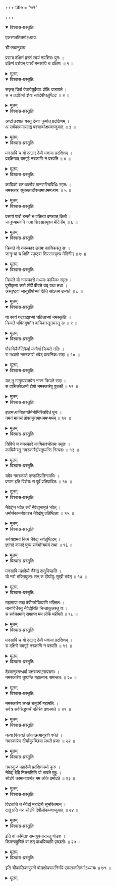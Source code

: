 +++
title = "७१"

+++

<details open><summary>विश्वास-प्रस्तुतिः</summary>

एकसप्ततितमोऽध्यायः  
  
श्रीभगवानुवाच   
  
प्रसाय दक्षिणं हस्तं स्वयं नम्रशिराः पुनः ।  
दक्षिणं दर्शयन् पार्श्वं मनसापि च दक्षिणः ॥ १ ॥
</details>

<details><summary>मूलम्</summary>

एकसप्ततितमोऽध्यायः  
  
श्रीभगवानुवाच   
  
प्रसाय दक्षिणं हस्तं स्वयं नम्रशिराः पुनः ।  
दक्षिणं दर्शयन् पार्श्वं मनसापि च दक्षिणः ॥ १ ॥
</details>  
  

<details open><summary>विश्वास-प्रस्तुतिः</summary>

सकृत् त्रिर्वा वेष्टयेयुर्दैव्याः प्रीतिः प्रजायते ।  
स च प्रदक्षिणो ज्ञेयः सर्वदेवौघतुष्टिदः ॥ २ ॥
</details>

<details><summary>मूलम्</summary>

सकृत् त्रिर्वा वेष्टयेयुर्दैव्याः प्रीतिः प्रजायते ।  
स च प्रदक्षिणो ज्ञेयः सर्वदेवौघतुष्टिदः ॥ २ ॥
</details>  
  

<details open><summary>विश्वास-प्रस्तुतिः</summary>

अष्टोत्तरशतं यस्तु देव्याः कुर्यात् प्रदक्षिणम् ।  
अ सर्वकाममासाद्य पश्चान्मोक्षमवाप्नुयात् ॥ ३ ॥
</details>

<details><summary>मूलम्</summary>

अष्टोत्तरशतं यस्तु देव्याः कुर्यात् प्रदक्षिणम् ।  
अ सर्वकाममासाद्य पश्चान्मोक्षमवाप्नुयात् ॥ ३ ॥
</details>  
  

<details open><summary>विश्वास-प्रस्तुतिः</summary>

मनसापि च यो दद्याद् देव्यै भक्त्या प्रदक्षिणम् ।  
प्रदक्षिणाद् यमगृहे नरकाणि न पश्यति ॥ ४ ॥
</details>

<details><summary>मूलम्</summary>

मनसापि च यो दद्याद् देव्यै भक्त्या प्रदक्षिणम् ।  
प्रदक्षिणाद् यमगृहे नरकाणि न पश्यति ॥ ४ ॥
</details>   
  

<details open><summary>विश्वास-प्रस्तुतिः</summary>

कायिको वाग्भवश्चैव मानसस्त्रिविधिः स्मृतः ।   
नमस्कारः श्रुतस्तज्ज्ञैरुत्तमाधममध्यमः ॥ ५ ॥
</details>

<details><summary>मूलम्</summary>

कायिको वाग्भवश्चैव मानसस्त्रिविधिः स्मृतः ।   
नमस्कारः श्रुतस्तज्ज्ञैरुत्तमाधममध्यमः ॥ ५ ॥
</details>  
  

<details open><summary>विश्वास-प्रस्तुतिः</summary>

प्रसार्य पादौ हस्तौ च पतित्वा दण्डवत् क्षितौ ।   
जानुभ्यामवनिं गत्वा शिरसास्पृश्य मेदिनीम् ॥ ६ ॥
</details>

<details><summary>मूलम्</summary>

प्रसार्य पादौ हस्तौ च पतित्वा दण्डवत् क्षितौ ।   
जानुभ्यामवनिं गत्वा शिरसास्पृश्य मेदिनीम् ॥ ६ ॥
</details>  
  

<details open><summary>विश्वास-प्रस्तुतिः</summary>

क्रियते यो नमस्कार उत्तमः कायिकस्तु सः ।  
जानुभ्यां च क्षितिं स्पृष्ट्वा शिरसास्पृश्य मेदिनीम् ॥ ७ ॥
</details>

<details><summary>मूलम्</summary>

क्रियते यो नमस्कार उत्तमः कायिकस्तु सः ।  
जानुभ्यां च क्षितिं स्पृष्ट्वा शिरसास्पृश्य मेदिनीम् ॥ ७ ॥
</details>  
  

<details open><summary>विश्वास-प्रस्तुतिः</summary>

क्रियते यो नमस्कारो मध्यमः कायिकः स्मृतः ।  
पुटीकृत्य करौ शीर्षे दीयते यद् यथा तथा ।  
अस्पृष्ट्वा जानुशीर्षाभ्यां क्षिति सोऽधम उच्यते ॥ ८ ॥
</details>

<details><summary>मूलम्</summary>

क्रियते यो नमस्कारो मध्यमः कायिकः स्मृतः ।  
पुटीकृत्य करौ शीर्षे दीयते यद् यथा तथा ।  
अस्पृष्ट्वा जानुशीर्षाभ्यां क्षिति सोऽधम उच्यते ॥ ८ ॥
</details>  
  

<details open><summary>विश्वास-प्रस्तुतिः</summary>

या स्वयं गद्यपद्याभ्यां घटिताभ्यां नमस्कृतिः ।  
क्रियते भक्तियुक्तेन वाचिकस्तूत्तमस्तु सः ॥ ९ ॥
</details>

<details><summary>मूलम्</summary>

या स्वयं गद्यपद्याभ्यां घटिताभ्यां नमस्कृतिः ।  
क्रियते भक्तियुक्तेन वाचिकस्तूत्तमस्तु सः ॥ ९ ॥
</details>  
  

<details open><summary>विश्वास-प्रस्तुतिः</summary>

पौराणिकैर्वैदिकैर्वा मन्त्रैर्वा क्रियते नतिः ।  
स मध्यमो नमस्कारो भवेद् वाचनिकः सदा ॥ १० ॥
</details>

<details><summary>मूलम्</summary>

पौराणिकैर्वैदिकैर्वा मन्त्रैर्वा क्रियते नतिः ।  
स मध्यमो नमस्कारो भवेद् वाचनिकः सदा ॥ १० ॥
</details>  
  

<details open><summary>विश्वास-प्रस्तुतिः</summary>

यत् तु मानुष्यवाक्येन नमनं क्रियते सदा ।  
स वाचिकोऽधमो ज्ञेयो नमस्कारेषु पुत्रकौ ॥ ११ ॥
</details>

<details><summary>मूलम्</summary>

यत् तु मानुष्यवाक्येन नमनं क्रियते सदा ।  
स वाचिकोऽधमो ज्ञेयो नमस्कारेषु पुत्रकौ ॥ ११ ॥
</details>  
  

<details open><summary>विश्वास-प्रस्तुतिः</summary>

इष्टमध्यानिष्टगतैर्मनोभिस्त्रिविधं पुनः ।  
नमनं मानसं प्रोक्तमुत्तमाधममध्यमम् ॥ १२ ॥
</details>

<details><summary>मूलम्</summary>

इष्टमध्यानिष्टगतैर्मनोभिस्त्रिविधं पुनः ।  
नमनं मानसं प्रोक्तमुत्तमाधममध्यमम् ॥ १२ ॥
</details>  
  

<details open><summary>विश्वास-प्रस्तुतिः</summary>

त्रिविधे च नमस्कारे कायिकश्चोत्तमः स्मृतः ।  
कायिकैस्तु नमस्कारैर्द्वास्तुष्यन्ति नित्यशः ॥ १३ ॥
</details>

<details><summary>मूलम्</summary>

त्रिविधे च नमस्कारे कायिकश्चोत्तमः स्मृतः ।  
कायिकैस्तु नमस्कारैर्द्वास्तुष्यन्ति नित्यशः ॥ १३ ॥
</details>  
  

<details open><summary>विश्वास-प्रस्तुतिः</summary>

यमेव नमस्कारो दण्डादिप्रतिनामभिः ।  
प्रणाम इति विज्ञेयः स पूर्वं प्रतिपादितः ॥ १४ ॥
</details>

<details><summary>मूलम्</summary>

यमेव नमस्कारो दण्डादिप्रतिनामभिः ।  
प्रणाम इति विज्ञेयः स पूर्वं प्रतिपादितः ॥ १४ ॥
</details>  
  

<details open><summary>विश्वास-प्रस्तुतिः</summary>

नैवेद्येन भवेत् सर्वं नैवेद्यनामृतं भवेत् ।  
धर्मार्थकाममोक्षाश्च नैवेद्येषु प्रतिष्ठिताः ॥ १५ ॥
</details>

<details><summary>मूलम्</summary>

नैवेद्येन भवेत् सर्वं नैवेद्यनामृतं भवेत् ।  
धर्मार्थकाममोक्षाश्च नैवेद्येषु प्रतिष्ठिताः ॥ १५ ॥
</details>  
  

<details open><summary>विश्वास-प्रस्तुतिः</summary>

सर्वयज्ञमयं नित्यं नैवेद्यं सर्वतुष्टिदम् ।  
ज्ञानदं कामदं पुण्यं सर्वभोग्यमयं तथा ॥ १६ ॥
</details>

<details><summary>मूलम्</summary>

सर्वयज्ञमयं नित्यं नैवेद्यं सर्वतुष्टिदम् ।  
ज्ञानदं कामदं पुण्यं सर्वभोग्यमयं तथा ॥ १६ ॥
</details>  
  

<details open><summary>विश्वास-प्रस्तुतिः</summary>

मनसापि महादेव्यै नैवेद्यं दातुमिच्छति ।  
यो नरो भक्तियुक्तः सन् स दीर्घायुः सुखी भवेत् ॥ १७ ॥
</details>

<details><summary>मूलम्</summary>

मनसापि महादेव्यै नैवेद्यं दातुमिच्छति ।  
यो नरो भक्तियुक्तः सन् स दीर्घायुः सुखी भवेत् ॥ १७ ॥
</details>  
  

<details open><summary>विश्वास-प्रस्तुतिः</summary>

महामायां सदा देवीमर्चयिष्यामि भक्तितः ।  
नानाविधैस्तु नैवेद्यैरिति चिन्ताकुलस्तु यः ।  
स सर्वकामान् सम्प्राप्य मम लोके महीयते ॥ १८ ॥
</details>

<details><summary>मूलम्</summary>

महामायां सदा देवीमर्चयिष्यामि भक्तितः ।  
नानाविधैस्तु नैवेद्यैरिति चिन्ताकुलस्तु यः ।  
स सर्वकामान् सम्प्राप्य मम लोके महीयते ॥ १८ ॥
</details>  
  

<details open><summary>विश्वास-प्रस्तुतिः</summary>

मनसापि च यो दद्याद् देव्यै भक्त्या प्रदक्षिणम् ।  
स दक्षिणे यमगृहे नरकाणि न पश्यति ॥ १९ ॥
</details>

<details><summary>मूलम्</summary>

मनसापि च यो दद्याद् देव्यै भक्त्या प्रदक्षिणम् ।  
स दक्षिणे यमगृहे नरकाणि न पश्यति ॥ १९ ॥
</details>  
  

<details open><summary>विश्वास-प्रस्तुतिः</summary>

देवमानुषगन्धर्वा यक्षराक्स्ऽसपन्नगाः ।  
नमस्कारेण तुष्यन्ति महात्मानः समन्ततः ॥ २० ॥
</details>

<details><summary>मूलम्</summary>

देवमानुषगन्धर्वा यक्षराक्स्ऽसपन्नगाः ।  
नमस्कारेण तुष्यन्ति महात्मानः समन्ततः ॥ २० ॥
</details>  
  

<details open><summary>विश्वास-प्रस्तुतिः</summary>

नमस्कारेण लभते चतुर्वर्गं महामतिः ।  
सर्वत्र सर्वसिद्ध्यर्थं नतिरेव प्रशस्यते ॥ २१ ॥
</details>

<details><summary>मूलम्</summary>

नमस्कारेण लभते चतुर्वर्गं महामतिः ।  
सर्वत्र सर्वसिद्ध्यर्थं नतिरेव प्रशस्यते ॥ २१ ॥
</details>  
  

<details open><summary>विश्वास-प्रस्तुतिः</summary>

नत्या विजयते लोकान्नत्यायुरपि वर्धते ।  
नमस्कारेण दीर्घायुरच्छिन्ना लभते प्रजाः ॥ २२ ॥
</details>

<details><summary>मूलम्</summary>

नत्या विजयते लोकान्नत्यायुरपि वर्धते ।  
नमस्कारेण दीर्घायुरच्छिन्ना लभते प्रजाः ॥ २२ ॥
</details>  
  

<details open><summary>विश्वास-प्रस्तुतिः</summary>

नमस्कुरु महादेव्यै प्रदक्षिणमथो कुरु ।  
नैवेद्यं देहि नितरामिति यो भाषते मुहुः ।  
सोऽपि कामानवाप्येह मम लोके प्रमोदते ॥ २३ ॥
</details>

<details><summary>मूलम्</summary>

नमस्कुरु महादेव्यै प्रदक्षिणमथो कुरु ।  
नैवेद्यं देहि नितरामिति यो भाषते मुहुः ।  
सोऽपि कामानवाप्येह मम लोके प्रमोदते ॥ २३ ॥
</details>  
  

<details open><summary>विश्वास-प्रस्तुतिः</summary>

विदधाति च नैवेद्यं महादेव्यै सुभक्तिमान् ।  
दातुं प्रति नरः सोऽपि देवीलोकमवाप्नुयात् ॥ २४ ॥
</details>

<details><summary>मूलम्</summary>

विदधाति च नैवेद्यं महादेव्यै सुभक्तिमान् ।  
दातुं प्रति नरः सोऽपि देवीलोकमवाप्नुयात् ॥ २४ ॥
</details>  
  

<details open><summary>विश्वास-प्रस्तुतिः</summary>

इति वां कथिताः सम्यगुपचारास्तु षोडश ।  
किमन्यद्रुचितं वां तत् कथयिष्यामि पृच्छतोः ॥ २५ ॥
</details>

<details><summary>मूलम्</summary>

इति वां कथिताः सम्यगुपचारास्तु षोडश ।  
किमन्यद्रुचितं वां तत् कथयिष्यामि पृच्छतोः ॥ २५ ॥
</details>  
  

<details open><summary>विश्वास-प्रस्तुतिः</summary>

इति श्रीकालिकापुराणे षोडशोपचारनिर्णये एकसप्ततितमोऽध्यायः ॥ ७१ ॥
</details>

<details><summary>मूलम्</summary>

इति श्रीकालिकापुराणे षोडशोपचारनिर्णये एकसप्ततितमोऽध्यायः ॥ ७१ ॥
</details>  
